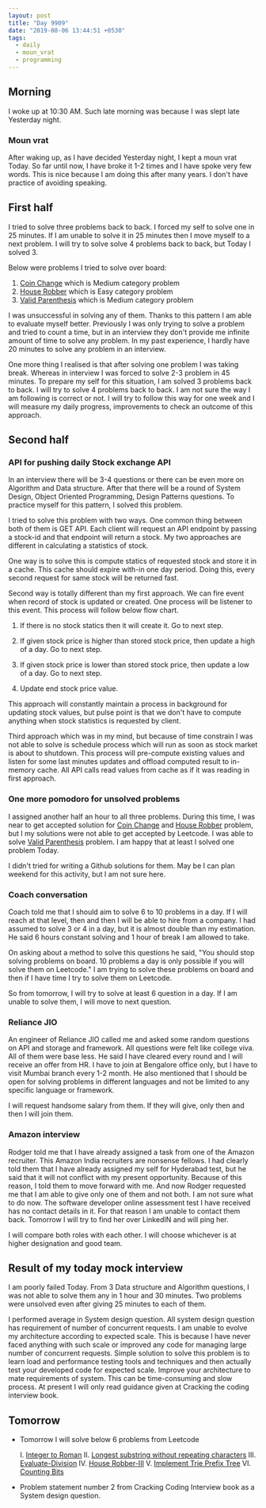 ```yaml
---
layout: post
title: "Day 9909"
date: "2019-08-06 13:44:51 +0530"
tags:
  - daily
  - moun_vrat
  - programming
---
```


## Morning

I woke up at 10:30 AM. Such late morning was because I was slept late Yesterday
night.

### Moun vrat

After waking up, as I have decided Yesterday night, I kept a moun vrat Today. So
far until now, I have broke it 1-2 times and I have spoke very few words. This
is nice because I am doing this after many years. I don't have practice of
avoiding speaking.

## First half

I tried to solve three problems back to back. I forced my self to solve one in
25 minutes. If I am unable to solve it in 25 minutes then I move myself to a
next problem. I will try to solve solve 4 problems back to back, but Today I
solved 3.

Below were problems I tried to solve over board:

1. [Coin Change][coin_change] which is Medium category problem
2. [House Robber][house_robber] which is Easy category problem
3. [Valid Parenthesis][valid_parenthesis] which is Medium category problem

I was unsuccessful in solving any of them. Thanks to this pattern I am able to
evaluate myself better. Previously I was only trying to solve a problem and
tried to count a time, but in an interview they don't provide me infinite amount
of time to solve any problem. In my past experience, I hardly have 20 minutes to
solve any problem in an interview.

One more thing I realised is that after solving one problem I was taking break.
Whereas in interview I was forced to solve 2-3 problem in 45 minutes. To prepare
my self for this situation, I am solved 3 problems back to back. I will try to
solve 4 problems back to back. I am not sure the way I am following is correct
or not. I will try to follow this way for one week and I will measure my daily
progress, improvements to check an outcome of this approach.


## Second half

### API for pushing daily Stock exchange API

In an interview there will be 3-4 questions or there can be even more on
Algorithm and Data structure. After that there will be a round of System Design,
Object Oriented Programming, Design Patterns questions. To practice myself for
this pattern, I solved this problem.

I tried to solve this problem with two ways. One common thing between both of
them is GET API. Each client will request an API endpoint by passing a stock-id
and that endpoint will return a stock. My two approaches are different in
calculating a statistics of stock.

One way is to solve this is compute statics of requested stock and store it in a
cache. This cache should expire with-in one day period. Doing this, every second
request for same stock will be returned fast.

Second way is totally different than my first approach. We can fire event when
record of stock is updated or created. One process will be listener to this
event. This process will follow below flow chart.

1. If there is no stock statics then it will create it. Go to next step.

2. If given stock price is higher than stored stock price, then update a high of
   a day. Go to next step.

3. If given stock price is lower than stored stock price, then update a low of a
   day. Go to next step.
4. Update end stock price value.

This approach will constantly maintain a process in background for updating
stock values, but pulse point is that we don't have to compute anything when
stock statistics is requested by client.


Third approach which was in my mind, but because of time constrain I was not
able to solve is schedule process which will run as soon as stock market is
about to shutdown. This process will pre-compute existing values and listen for
some last minutes updates and offload computed result to in-memory cache. All
API calls read values from cache as if it was reading in first approach.


### One more pomodoro for unsolved problems

I assigned another half an hour to all three problems. During this time, I was
near to get accepted solution for [Coin Change][coin_change] and [House
Robber][house_robber] problem, but I my solutions were not able to get accepted
by Leetcode. I was able to solve [Valid Parenthesis][valid_parenthesis] problem.
I am happy that at least I solved one problem Today.

I didn't tried for writing a Github solutions for them. May be I can plan
weekend for this activity, but I am not sure here.


### Coach conversation

Coach told me that I should aim to solve 6 to 10 problems in a day. If I will
reach at that level, then and then I will be able to hire from a company. I had
assumed to solve 3 or 4 in a day, but it is almost double than my estimation. He
said 6 hours constant solving and 1 hour of break I am allowed to take.

On asking about a method to solve this questions he said, "You should stop
solving problems on board. 10 problems a day is only possible if you will solve
them on Leetcode." I am trying to solve these problems on board and then if I
have time I try to solve them on Leetcode.

So from tomorrow, I will try to solve at least 6 question in a day. If I am
unable to solve them, I will move to next question.


### Reliance JIO

An engineer of Reliance JIO called me and asked some random questions on API and
storage and framework. All questions were felt like college viva. All of them
were base less. He said I have cleared every round and I will receive an offer
from HR. I have to join at Bengalore office only, but I have to visit Mumbai
branch every 1-2 month. He also mentioned that I should be open for solving
problems in different languages and not be limited to any specific language or
framework.

I will request handsome salary from them. If they will give, only then and then
I will join them.


### Amazon interview

Rodger told me that I have already assigned a task from one of the Amazon
recruiter. This Amazon India recruiters are nonsense fellows. I had clearly told
them that I have already assigned my self for Hyderabad test, but he said that
it will not conflict with my present opportunity. Because of this reason, I told
them to move forward with me. And now Rodger requested me that I am able to give
only one of them and not both. I am not sure what to do now. The software
developer online assessment test I have received has no contact details in it.
For that reason I am unable to contact them back. Tomorrow I will try to find
her over LinkedIN and will ping her.

I will compare both roles with each other. I will choose whichever is at higher
designation and good team.


## Result of my today mock interview

I am poorly failed Today. From 3 Data structure and Algorithm questions, I was
not able to solve them any in 1 hour and 30 minutes. Two problems were unsolved
even after giving 25 minutes to each of them.

I performed average in System design question. All system design question has
requirement of number of concurrent requests. I am unable to evolve my
architecture according to expected scale. This is because I have never faced
anything with such scale or improved any code for managing large number of
concurrent requests. Simple solution to solve this problem is to learn load and
performance testing tools and techniques and then actually test your developed
code for expected scale. Improve your architecture to mate requirements of
system. This can be time-consuming and slow process. At present I will only read
guidance given at Cracking the coding interview book.


## Tomorrow

* Tomorrow I will solve below 6 problems from Leetcode

  I. [Integer to Roman][integer_to_roman]
  II. [Longest substring without repeating
  characters][longest_substring_without_repeating_characters]
  III. [Evaluate-Division][evaluate-division]
  IV. [House Robber-III][house_robber_iii]
  V. [Implement Trie Prefix Tree][implement_trie_prefix_tree]
  VI. [Counting Bits][counting_bits]

* Problem statement number 2 from Cracking Coding Interview book as a System
  design question.


[coin_change]: https://leetcode.com/problems/coin-change/
[house_robber]: https://leetcode.com/problems/house-robber/
[valid_parenthesis]: https://leetcode.com/problems/valid-parenthesis-string/
[integer_to_roman]: https://leetcode.com/problems/integer-to-roman/
[longest_substring_without_repeating_characters]: https://leetcode.com/problems/longest-substring-without-repeating-characters/
[evaluate-division]: https://leetcode.com/problems/longest-substring-without-repeating-characters/
[house_robber_iii]: https://leetcode.com/problems/longest-substring-without-repeating-characters/
[implement_trie_prefix_tree]: https://leetcode.com/problems/longest-substring-without-repeating-characters/
[counting_bits]: https://leetcode.com/problems/longest-substring-without-repeating-characters/
